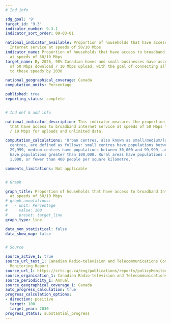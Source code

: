 ```yaml
---
# Ind info

sdg_goal: '9'
target_id: '9.3'
indicator_number: 9.3.1
indicator_sort_order: 09-03-01

national_indicator_available: Proportion of households that have access to broadband
  Internet service at speeds of 50/10 Mbps
indicator_name: Proportion of households that have access to broadband Internet service
  at speeds of 50/10 Mbps
target_name: By 2026, 98% Canadian homes and small businesses have access to speeds
  of 50 Mbps download / 10 Mbps upload, with the goal of connecting all Canadians
  to these speeds by 2030

national_geographical_coverage: Canada
computation_units: Percentage

published: true
reporting_status: complete


# Ind def & add info

national_indicator_description: This indicator measures the proportion of households
  that have access to broadband internet service at speeds of 50 Mbps for downloads
  / 10 Mbps for uploads and unlimited data.

computation_calculations: 'Urban centres, also known as small/medium/large population
  centres, are defined as follows: small centres have populations between 1,000 and
  29,999, medium centres have populations between 30,000 and 99,999, and large centres
  have populations greater than 100,000. Rural areas have populations of less than
  1,000, or fewer than 400 people per square kilometre.'

comments_limitations: Not applicable


# Graph 

graph_title: Proportion of households that have access to broadband Internet service
  at speeds of 50/10 Mbps
# graph_annotations:
#   - unit: Percentage
#     value: 100
#     preset: target_line
graph_type: line

data_non_statistical: false
data_show_map: false


# Source

source_active_1: true
source_url_text_1: Canadian Radio-television and Telecommunications Commission. Communications
  Monitoring Report
source_url_1: https://crtc.gc.ca/eng/publications/reports/policyMonitoring/2020/cmr4.htm
source_organisation_1: Canadian Radio-television and Telecommunications Commission
source_periodicity_1: Annual
source_geographical_coverage_1: Canada
auto_progress_calculation: true
progress_calculation_options:
- direction: positive
  target: 100
  target_year: 2030
progress_status: substantial_progress
---
```

